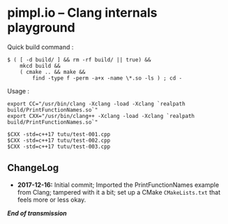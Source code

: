 # pimpl.io &ndash; Clang internals playground

Quick build command :

    $ ( [ -d build/ ] && rm -rf build/ || true) &&
        mkcd build &&
        ( cmake .. && make &&
            find -type f -perm -a+x -name \*.so -ls ) ; cd -

Usage :

    export CC="/usr/bin/clang -Xclang -load -Xclang `realpath build/PrintFunctionNames.so`"
    export CXX="/usr/bin/clang++ -Xclang -load -Xclang `realpath build/PrintFunctionNames.so`"

    $CXX -std=c++17 tutu/test-001.cpp
    $CXX -std=c++17 tutu/test-002.cpp
    $CXX -std=c++17 tutu/test-003.cpp

## ChangeLog

* __2017-12-16:__ Initial commit; Imported the PrintFunctionNames example from
  Clang; tampered with it a bit; set up a CMake `CMakeLists.txt` that feels
  more or less okay.

__*End of transmission*__


